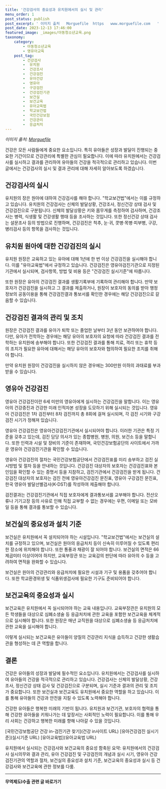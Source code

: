 ```yaml
---
title: '건강검사의 중요성과 유치원에서의 실시 및 관리'
menu_order: 1
post_status: publish
post_excerpt: ' 이미지 출처   Morguefile  https   www.morguefile.com   '
post_date: 2023-12-13 17:46:00
featured_image: _images/아동청소년교육.png
taxonomy:
    category:
        - 아동청소년교육
        - 영유아교육
    post_tag:
        - 건강검사
        -  유치원
        -  건강조사
        -  건강검진
        -  유아건강
        -  영유아
        -  구강검진
        -  건강검진기관
        -  보건실
        -  보건교육
        -  유아교육법
        -  학교보건법
        -  국민건강보험
        -  건강관리
        -  응급처치
---
```



*이미지 출처: [Morguefile](https://www.morguefile.com/)*

건강은 모든 사람들에게 중요한 요소입니다. 특히 유아들은 성장과 발달이 진행되는 중요한 기간이므로 건강관리에 특별한 관심이 필요합니다. 이에 따라 유치원에서는 건강검사를 실시하고 결과를 관리하여 유아들의 건강을 적극적으로 관리하고 있습니다. 이번 글에서는 건강검사의 실시 및 결과 관리에 대해 자세히 알아보도록 하겠습니다.

## 건강검사의 실시

유치원의 장은 원아에 대하여 건강검사를 해야 합니다. "학교보건법"에서는 이를 규정하고 있습니다. 유치원의 건강검사는 신체의 발달상황, 건강조사, 정신건강 상태 검사 및 건강검진으로 구분됩니다. 신체의 발달상황은 키와 몸무게를 측정하여 검사하며, 건강조사는 병력, 식생활 및 건강생활 행태 등을 조사하는 것입니다. 또한 정신건강 상태 검사는 설문조사 등의 방법으로 진행하며, 건강검진은 척추, 눈·귀, 콧병·목병·피부병, 구강, 병리검사 등의 항목을 검사하는 것입니다.

## 유치원 원아에 대한 건강검진의 실시

유치원 원장은 교육하고 있는 유아에 대해 1년에 한 번 이상 건강검진을 실시해야 합니다. 이를 "유아교육법"에서 규정하고 있습니다. 건강검진은 영유아검진기관으로 지정된 기관에서 실시되며, 검사항목, 방법 및 비용 등은 "건강검진 실시기준"에 따릅니다.

또한 원장은 유아의 건강검진 결과를 생활기록부에 기록하여 관리해야 합니다. 만약 보호자가 건강검진을 실시하고 그 결과를 제출하거나, 원장이 보호자의 동의를 받아 행정정보의 공동이용을 통해 건강검진결과 통보서를 확인한 경우에는 해당 건강검진으로 갈음할 수 있습니다.

## 건강검진 결과의 관리 및 조치

원장은 건강검진 결과를 유아가 퇴학 또는 졸업한 날부터 3년 동안 보관하여야 합니다. 다만, 유아가 전학하는 경우에는 해당 유아의 보호자의 요청에 따라 건강검진 결과를 전학하는 유치원에 송부해야 합니다. 또한 건강검진 결과를 통해 치료, 격리 또는 휴학 등의 조치가 필요한 유아에 대해서는 해당 유아의 보호자와 협의하여 필요한 조치를 취해야 합니다.

만약 유치원 원장이 건강검진을 실시하지 않은 경우에는 300만원 이하의 과태료를 부과받을 수 있습니다.

## 영유아 건강검진

영유아 건강검진이란 6세 미만의 영유아에게 실시하는 건강검진을 말합니다. 이는 영유아의 건강증진과 건강한 미래 인적자본 성장을 도모하기 위해 실시되는 것입니다. 영유아 건강검진은 1차 검진부터 8차 검진까지 총 8회에 걸쳐 실시되며, 각 검진 시기와 구강검진 시기가 정해져 있습니다.

영유아 건강검진은 영유아건강검진기관에서 실시되어야 합니다. 이러한 기관은 특정 기준을 갖추고 있는데, 검진 담당 의사가 있는 종합병원, 병원, 의원, 보건소 등을 말합니다. 또한 인력과 시설 및 장비의 기준이 존재하며, 국민건강보험공단의 사이트에서 가까운 영유아 건강검진기관을 확인할 수 있습니다.

영유아 건강검진의 절차는 국민건강보험공단에서 건강검진표를 미리 송부하고 검진 실시방법 및 절차 등을 안내하는 것입니다. 건강검진 대상자의 보호자는 건강검진표와 본인임을 확인할 수 있는 증명서 등을 지참하고, 검진기관에서 건강검진을 받게 됩니다. 건강검진 대상자의 보호자는 검진 전에 영유아건강검진 문진표, 영유아 구강검진 문진표, 한국 영유아 발달선별검사(K-DST)를 작성하여 제출해야 합니다.

검진결과는 건강검진기관에서 직접 보호자에게 결과통보서를 교부해야 합니다. 전산오류나 기기고장 등의 사유로 인해 직접 교부할 수 없는 경우에는 우편, 이메일 또는 모바일 등을 통해 결과를 통보할 수 있습니다.

## 보건실의 중요성과 설치 기준

보건실은 유치원에서 꼭 설치되어야 하는 시설입니다. "학교보건법"에서는 보건실의 설치를 규정하고 있으며, 보건실은 원아의 응급처치 등이 신속히 이루어질 수 있도록 편리한 장소에 위치해야 합니다. 또한 통풍과 채광이 잘 되어야 합니다. 보건실의 면적은 66제곱미터 이상이어야 하지만, 교육부장관 또는 교육감의 판단에 따라 유아의 수 등을 고려하여 면적을 완화할 수 있습니다.

보건실은 원아의 건강관리와 응급처치에 필요한 시설과 기구 및 용품을 갖추어야 합니다. 또한 학교환경위생 및 식품위생검사에 필요한 기구도 준비되어야 합니다.

## 보건교육의 중요성과 실시

보건교육은 유치원에서 꼭 실시되어야 하는 교육 내용입니다. 교육부장관은 유치원의 모든 학생들을 대상으로 심폐소생술 등 응급처치에 관한 교육을 포함한 보건교육을 체계적으로 실시해야 합니다. 또한 원장은 매년 교직원을 대상으로 심폐소생술 등 응급처치에 관한 교육을 실시해야 합니다.

이렇게 실시되는 보건교육은 유아들이 양질의 건강관리 지식을 습득하고 건강한 생활습관을 형성하는 데 큰 역할을 합니다.

## 결론

건강은 유아들의 성장과 발달에 필수적인 요소입니다. 유치원에서는 건강검사를 실시하여 유아들의 건강을 적극적으로 관리하고 있습니다. 건강검사는 신체의 발달상황, 건강조사, 정신건강 상태 검사 및 건강검진으로 구분되며, 실시 기준과 결과의 관리 및 조치가 중요합니다. 또한 보건실과 보건교육도 유치원에서 중요한 역할을 하고 있습니다. 이를 통해 유아들의 건강과 안전을 지킬 수 있도록 노력해야 합니다.

건강한 유아들은 행복한 미래의 기반이 됩니다. 유치원과 보건기관, 보호자의 협력을 통해 건강한 유아들을 키워나가는 데 앞장서는 사회적인 노력이 필요합니다. 이를 통해 우리 사회는 건강하고 행복한 미래를 향해 나아갈 수 있을 것입니다.

[국민건강보험공단 건강 in-검진기관 찾기](건강 in사이트 URL)
[유아건강검진 실시기준](실시기준 URL)
[유아교육법](유아교육법 URL)

                            
  유치원에서 실시되는 건강검사와 보건교육의 중요성
함축된 요약: 유치원에서의 건강검사 실시의무와 결과 관리, 유아 건강검진 및 구강검진의 개념과 실시 시기, 영유아 건강검진기관의 역할과 절차, 보건실의 중요성과 설치 기준, 보건교육의 중요성과 실시 등 건강검사와 보건교육에 관한 정보를 다룸.

<!-- wp:separator -->
<hr class="wp-block-separator has-alpha-channel-opacity"/>
<!-- /wp:separator -->

<!-- wp:group {"backgroundColor":"base","layout":{"type":"constrained"}} -->
<div class="wp-block-group has-base-background-color has-background"><!-- wp:paragraph {"align":"center","fontSize":"medium"} -->
<p class="has-text-align-center has-large-font-size"><strong>무역제도Ⅰ수출 관련 글 바로가기</strong></p>
<!-- /wp:paragraph -->


<!-- wp:latest-posts
{"categories":[{"id":14332,"count":19,"description":"","link":"https://uknowlaw.com/category/%eb%ac%b4%ec%97%ad%ec%a0%9c%eb%8f%84%e2%85%b0%ec%88%98%ec%b6%9c/","name":"무역제도Ⅰ수출","slug":"무역제도Ⅰ수출","taxonomy":"category","parent":0,"meta":[],"_links":{"self":[{"href":"https://uknowlaw.com/wp-json/wp/v2/categories/14332"}],"collection":[{"href":"https://uknowlaw.com/wp-json/wp/v2/categories"}],"about":[{"href":"https://uknowlaw.com/wp-json/wp/v2/taxonomies/category"}],"wp:post_type":[{"href":"https://uknowlaw.com/wp-json/wp/v2/posts?categories=14332"}],"curies":[{"name":"wp","href":"https://api.w.org/{rel}","templated":true}]}}],"postsToShow":100,"excerptLength":28,"postLayout":"grid","columns":2,"featuredImageAlign":"left","featuredImageSizeSlug":"large","fontSize":"small"} /--></div>
<!-- /wp:group -->